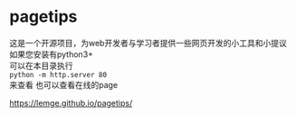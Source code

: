 # pagetips
这是一个开源项目，为web开发者与学习者提供一些网页开发的小工具和小提议  
如果您安装有python3+  
可以在本目录执行  
`python -m http.server 80`  
来查看
也可以查看在线的page

 https://lemge.github.io/pagetips/